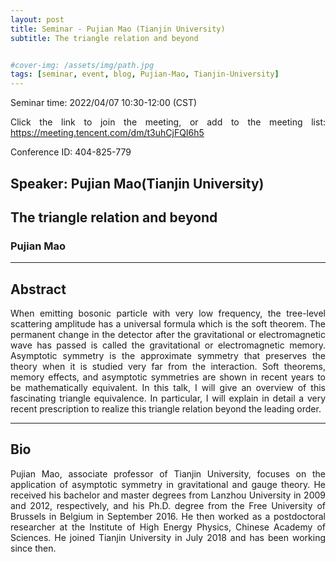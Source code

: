 ```yaml
---
layout: post
title: Seminar - Pujian Mao (Tianjin University)
subtitle: The triangle relation and beyond


#cover-img: /assets/img/path.jpg
tags: [seminar, event, blog, Pujian-Mao, Tianjin-University]
---
```


<style>
body {
text-align: justify}
</style>

Seminar time: 2022/04/07 10:30-12:00 (CST)

Click the link to join the meeting, or add to the meeting list:
https://meeting.tencent.com/dm/t3uhCjFQI6h5

Conference ID: 404-825-779

## Speaker: Pujian Mao(Tianjin University)

## The triangle relation and beyond

### Pujian Mao

______________________________

## Abstract

When emitting bosonic particle with very low frequency, the tree-level scattering amplitude has a universal formula which is the soft theorem. The permanent change in the detector after the gravitational or electromagnetic wave has passed is called the gravitational or electromagnetic memory. Asymptotic symmetry is the approximate symmetry that preserves the theory when it is studied very far from the interaction. Soft theorems, memory effects, and asymptotic symmetries are shown in recent years to be mathematically equivalent. In this talk, I will give an overview of this fascinating triangle equivalence. In particular, I will explain in detail a very recent prescription to realize this triangle relation beyond the leading order.

______________________________

## Bio

Pujian Mao, associate professor of Tianjin University, focuses on the application of asymptotic symmetry in gravitational and gauge theory. He received his bachelor and master degrees from Lanzhou University in 2009 and 2012, respectively, and his Ph.D. degree from the Free University of Brussels in Belgium in September 2016. He then worked as a postdoctoral researcher at the Institute of High Energy Physics, Chinese Academy of Sciences. He joined Tianjin University in July 2018 and has been working since then.